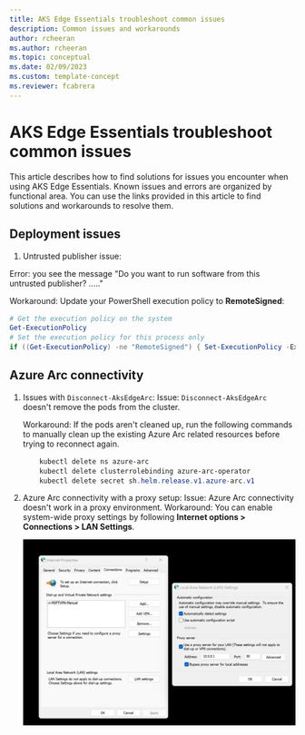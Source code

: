 ```yaml
---
title: AKS Edge Essentials troubleshoot common issues 
description: Common issues and workarounds
author: rcheeran
ms.author: rcheeran
ms.topic: conceptual
ms.date: 02/09/2023
ms.custom: template-concept
ms.reviewer: fcabrera
---
```


# AKS Edge Essentials troubleshoot common issues

This article describes how to find solutions for issues you encounter when using AKS Edge Essentials. Known issues and errors are organized by functional area. You can use the links provided in this article to find solutions and workarounds to resolve them.

## Deployment issues

1. Untrusted publisher issue:

Error: you see the message "Do you want to run software from this untrusted publisher? ....."

Workaround: Update your PowerShell execution policy to **RemoteSigned**:

```powershell
# Get the execution policy on the system
Get-ExecutionPolicy
# Set the execution policy for this process only
if ((Get-ExecutionPolicy) -ne "RemoteSigned") { Set-ExecutionPolicy -ExecutionPolicy RemoteSigned -Scope Process -Force }
```

## Azure Arc connectivity

1. Issues with `Disconnect-AksEdgeArc`:
    Issue: `Disconnect-AksEdgeArc` doesn't remove the pods from the cluster.

    Workaround: If the pods aren't cleaned up, run the following commands to manually clean up the existing Azure Arc related resources before trying to reconnect again.

    ```powershell
        kubectl delete ns azure-arc
        kubectl delete clusterrolebinding azure-arc-operator
        kubectl delete secret sh.helm.release.v1.azure-arc.v1
    ```
2. Azure Arc connectivity with a proxy setup:
    Issue: Azure Arc connectivity doesn't work in a proxy environment.
    Workaround: You can enable system-wide proxy settings by following **Internet options > Connections > LAN Settings**. 
    
    ![Screenshot showing internet options.](./media/aks-edge/aks-edge-azure-arc-proxy.png)
